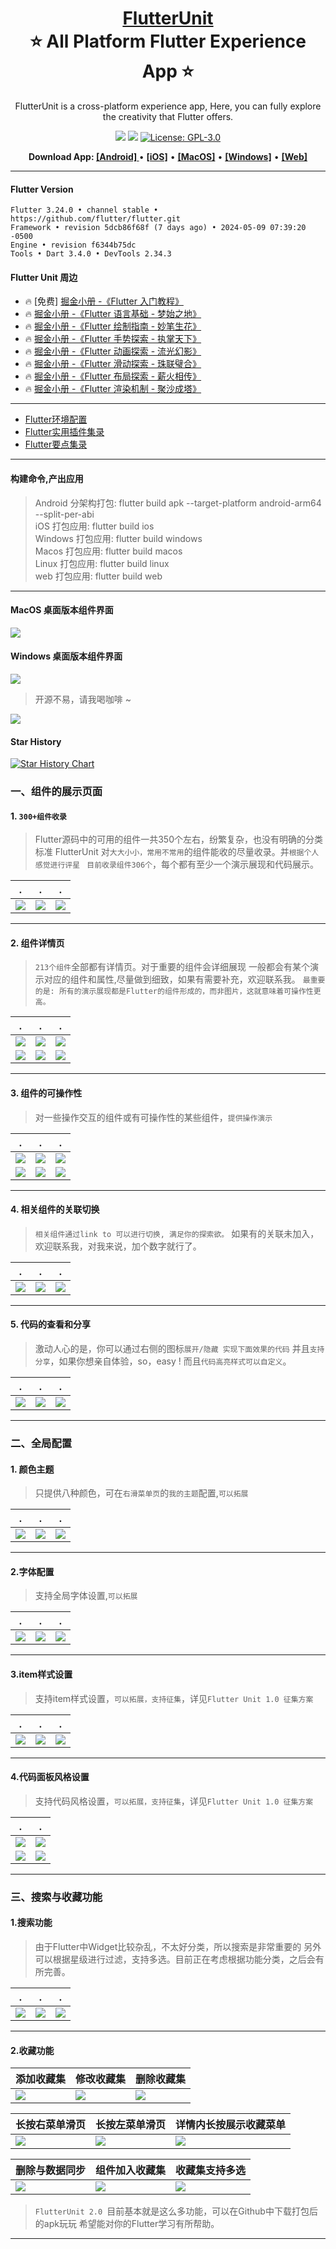 <h1 align="center" style="border-bottom: none">
    <b>
        <a href="https://github.com/toly1994328/FlutterUnit">FlutterUnit</a><br>
    </b>
    ⭐️  All Platform Flutter Experience App  ⭐️ <br>
</h1>

<p align="center">
FlutterUnit is a cross-platform experience app, Here, you can fully explore the creativity that Flutter offers.
</p>

<p align="center">
<a href="https://github.com/AppFlowy-IO/appflowy"><img src="https://img.shields.io/github/stars/toly1994328/FlutterUnit.svg?style=flat&logo=github&colorB=deeppink&label=stars"></a>
<a href="https://github.com/AppFlowy-IO/appflowy"><img src="https://img.shields.io/github/forks/toly1994328/FlutterUnit.svg"></a>
<a href="https://opensource.org/licenses/GPL-3.0"><img src="https://img.shields.io/badge/license-GPL-purple.svg" alt="License: GPL-3.0"></a>
</p>

<p align="center">
    <b> Download App: </b>
    <a href="https://github.com/toly1994328/FlutterUnit/releases/download/v3.0.0/FlutterUnit.apk"><b> [Android] </b></a> •
    <a href="https://apps.apple.com/cn/app/flutter-unit/id6450545123"><b>[iOS]</b></a> •
    <a href="https://github.com/toly1994328/FlutterUnit/releases/download/v3.0.0/FlutterUnitMac.zip"><b>[MacOS]</b></a> •
    <a href="https://github.com/toly1994328/FlutterUnit/releases/download/v3.0.0/FlutterUnitWin.zip"><b>[Windows]</b></a> •
    <a href="http://toly1994.com/flutter/"><b>[Web]</b></a>
</p>

---


#### Flutter Version

```
Flutter 3.24.0 • channel stable • https://github.com/flutter/flutter.git
Framework • revision 5dcb86f68f (7 days ago) • 2024-05-09 07:39:20 -0500
Engine • revision f6344b75dc
Tools • Dart 3.4.0 • DevTools 2.34.3
```



#### Flutter Unit 周边
- 🔥 [免费] [掘金小册 -《Flutter 入门教程》](https://juejin.cn/book/7212822723330834487)
- 🔥  [掘金小册 -《Flutter 语言基础 - 梦始之地》](https://juejin.cn/book/6844733827617652750)
- 🔥  [掘金小册 -《Flutter 绘制指南 - 妙笔生花》](https://juejin.im/book/6844733827265331214)
- 🔥  [掘金小册 -《Flutter 手势探索 - 执掌天下》](https://juejin.cn/book/6896378716427911181)
- 🔥  [掘金小册 -《Flutter 动画探索 - 流光幻影》](https://juejin.cn/book/6965102582473687071)
- 🔥  [掘金小册 -《Flutter 滑动探索 - 珠联璧合》](https://juejin.cn/book/6984685333312962573)
- 🔥  [掘金小册 -《Flutter 布局探索 - 薪火相传》](https://juejin.cn/book/7075958265250578469)
- 🔥  [掘金小册 -《Flutter 渲染机制 - 聚沙成塔》](https://juejin.cn/book/6965102582473687071)

---

- [Flutter环境配置](https://github.com/toly1994328/FlutterUnit/issues/22)
- [Flutter实用插件集录 ](https://github.com/toly1994328/FlutterUnit/issues/41)
- [Flutter要点集录 ](https://github.com/toly1994328/FlutterUnit/labels/point)


---

#### 构建命令,产出应用

> Android 分架构打包:  flutter build apk --target-platform android-arm64 --split-per-abi   
> iOS 打包应用:  flutter build ios  
> Windows 打包应用:  flutter build windows  
> Macos 打包应用:  flutter build macos  
> Linux 打包应用:  flutter build linux  
> web 打包应用:  flutter build web   

---

#### MacOS 桌面版本组件界面

![](./doc/screens/macos-2.webp)

#### Windows 桌面版本组件界面

![](./doc/screens/windows-1.png)


> 开源不易，请我喝咖啡 ~

![](./doc/ewm/coffee1.png)



#### Star History

[![Star History Chart](https://api.star-history.com/svg?repos=toly1994328/FlutterUnit&type=Date)](https://star-history.com/#toly1994328/FlutterUnit&Date)

### 一、组件的展示页面

#### 1. `300+组件收录`

> Flutter源码中的可用的组件一共350个左右，纷繁复杂，也没有明确的分类标准
FlutterUnit 对`大大小小，常用不常用`的组件能收的尽量收录。并`根据个人感觉进行评星 `
`目前收录组件306个`，每个都有至少一个演示展现和代码展示。

| . | . | . |
|------|------------|------------|
| ![](https://p1-jj.byteimg.com/tos-cn-i-t2oaga2asx/gold-user-assets/2020/5/3/171dae6acf7b8a1d~tplv-t2oaga2asx-zoom-1.image)|   ![](https://p1-jj.byteimg.com/tos-cn-i-t2oaga2asx/gold-user-assets/2020/5/3/171dae6ad06db455~tplv-t2oaga2asx-image.image)|      ![](https://p1-jj.byteimg.com/tos-cn-i-t2oaga2asx/gold-user-assets/2020/5/3/171dae6ad085632b~tplv-t2oaga2asx-image.image)     |

---

#### 2. 组件详情页

> `213个组件`全部都有详情页。对于重要的组件会详细展现
一般都会有某个演示对应的组件和属性,尽量做到细致，如果有需要补充，欢迎联系我。
`最重要的是: 所有的演示展现都是Flutter的组件形成的，而非图片，这就意味着可操作性更高。`

| . | . | . |
|------|------------|------------|
| ![](https://p1-jj.byteimg.com/tos-cn-i-t2oaga2asx/gold-user-assets/2020/5/3/171dae6ad8ba98f1~tplv-t2oaga2asx-image.image)| ![](https://p1-jj.byteimg.com/tos-cn-i-t2oaga2asx/gold-user-assets/2020/5/3/171dae6afb3841c4~tplv-t2oaga2asx-image.image)|    ![](https://p1-jj.byteimg.com/tos-cn-i-t2oaga2asx/gold-user-assets/2020/5/3/171dae6afb590185~tplv-t2oaga2asx-image.image) |
|  ![](https://p1-jj.byteimg.com/tos-cn-i-t2oaga2asx/gold-user-assets/2020/5/3/171dae6b0ad26b14~tplv-t2oaga2asx-image.image)  | ![](https://p1-jj.byteimg.com/tos-cn-i-t2oaga2asx/gold-user-assets/2020/5/3/171dae6b13d3fb5b~tplv-t2oaga2asx-image.image)       |![](https://p1-jj.byteimg.com/tos-cn-i-t2oaga2asx/gold-user-assets/2020/5/3/171dae6b15efec19~tplv-t2oaga2asx-image.image)|

---

#### 3. 组件的可操作性

> 对一些操作交互的组件或有可操作性的某些组件，`提供操作演示`

| . | . | . |
|------|------------|------------|
| ![](https://p1-jj.byteimg.com/tos-cn-i-t2oaga2asx/gold-user-assets/2020/5/3/171dae6b177c5b67~tplv-t2oaga2asx-image.image)| ![](https://p1-jj.byteimg.com/tos-cn-i-t2oaga2asx/gold-user-assets/2020/5/3/171dae6b21cc116a~tplv-t2oaga2asx-image.image)|   ![](https://p1-jj.byteimg.com/tos-cn-i-t2oaga2asx/gold-user-assets/2020/5/3/171dae6b2486b5a5~tplv-t2oaga2asx-image.image)|
|  ![](https://p1-jj.byteimg.com/tos-cn-i-t2oaga2asx/gold-user-assets/2020/5/3/171dae6b34887a94~tplv-t2oaga2asx-image.image) | ![](https://p1-jj.byteimg.com/tos-cn-i-t2oaga2asx/gold-user-assets/2020/5/3/171dae6b3ca09b47~tplv-t2oaga2asx-image.image)      |![](https://p1-jj.byteimg.com/tos-cn-i-t2oaga2asx/gold-user-assets/2020/5/3/171dae6b3d4e0253~tplv-t2oaga2asx-image.image)|

---

#### 4. 相关组件的关联切换
> `相关组件通过link to 可以进行切换, 满足你的探索欲。`
如果有的关联未加入，欢迎联系我，对我来说，加个数字就行了。

| . | . | . |
|------|------------|------------|
|![](https://p1-jj.byteimg.com/tos-cn-i-t2oaga2asx/gold-user-assets/2020/5/3/171dae6b4a4d6005~tplv-t2oaga2asx-image.image)|![](https://p1-jj.byteimg.com/tos-cn-i-t2oaga2asx/gold-user-assets/2020/5/3/171dae6b5066fbf0~tplv-t2oaga2asx-image.image)|   ![](https://p1-jj.byteimg.com/tos-cn-i-t2oaga2asx/gold-user-assets/2020/5/3/171dae6b5359b695~tplv-t2oaga2asx-image.image)|


---

#### 5. 代码的查看和分享
> 激动人心的是，你可以通过右侧的图标`展开/隐藏 实现下面效果的代码`
并且`支持分享`，如果你想亲自体验，so，easy ! 而且`代码高亮样式可以自定义`。


| . | . | . |
|------|------------|------------|
| ![](https://p1-jj.byteimg.com/tos-cn-i-t2oaga2asx/gold-user-assets/2020/5/3/171dae6b6badc1bb~tplv-t2oaga2asx-image.image)| ![](https://p1-jj.byteimg.com/tos-cn-i-t2oaga2asx/gold-user-assets/2020/5/3/171dae6b6e75653c~tplv-t2oaga2asx-image.image)|   ![](https://p1-jj.byteimg.com/tos-cn-i-t2oaga2asx/gold-user-assets/2020/5/3/171dae6b72cdd78f~tplv-t2oaga2asx-image.image)|

---


### 二、全局配置

#### 1. 颜色主题
> 只提供八种颜色，可在`右滑菜单页`的`我的主题`配置,`可以拓展`

| . | . | . |
|------|------------|------------|
| ![](https://p1-jj.byteimg.com/tos-cn-i-t2oaga2asx/gold-user-assets/2020/5/3/171dae6c2e937170~tplv-t2oaga2asx-image.image)| ![](https://p1-jj.byteimg.com/tos-cn-i-t2oaga2asx/gold-user-assets/2020/5/3/171dae6c3253c4ec~tplv-t2oaga2asx-image.image) |    ![](https://p1-jj.byteimg.com/tos-cn-i-t2oaga2asx/gold-user-assets/2020/5/3/171dae6c4f97f74d~tplv-t2oaga2asx-image.image) |

---


#### 2.字体配置

> 支持全局字体设置,`可以拓展`

| . | . | . |
|------|------------|------------|
| ![](https://p1-jj.byteimg.com/tos-cn-i-t2oaga2asx/gold-user-assets/2020/5/3/171dae6c5448cb6c~tplv-t2oaga2asx-image.image)| ![](https://p1-jj.byteimg.com/tos-cn-i-t2oaga2asx/gold-user-assets/2020/5/3/171dae6c55542837~tplv-t2oaga2asx-image.image) |   ![](https://p1-jj.byteimg.com/tos-cn-i-t2oaga2asx/gold-user-assets/2020/5/3/171dae6c5bec6c56~tplv-t2oaga2asx-image.image)|
---


#### 3.item样式设置

> 支持item样式设置，`可以拓展，支持征集`，详见`Flutter Unit 1.0 征集方案`

| . | . | . |
|------|------------|------------|
|![](https://p1-jj.byteimg.com/tos-cn-i-t2oaga2asx/gold-user-assets/2020/5/3/171dae6c7d4b5988~tplv-t2oaga2asx-image.image)| ![](https://p1-jj.byteimg.com/tos-cn-i-t2oaga2asx/gold-user-assets/2020/5/3/171dae6c8935dfe1~tplv-t2oaga2asx-image.image)| ![](https://p1-jj.byteimg.com/tos-cn-i-t2oaga2asx/gold-user-assets/2020/5/3/171dae6c8f90d6ec~tplv-t2oaga2asx-image.image)| 
---

#### 4.代码面板风格设置

> 支持代码风格设置，`可以拓展，支持征集`，详见`Flutter Unit 1.0 征集方案`

| . | . |
|------|------------|
|![](https://p1-jj.byteimg.com/tos-cn-i-t2oaga2asx/gold-user-assets/2020/5/3/171dae6cac86d591~tplv-t2oaga2asx-image.image)| ![](https://p1-jj.byteimg.com/tos-cn-i-t2oaga2asx/gold-user-assets/2020/5/3/171dae6cac7d5bc7~tplv-t2oaga2asx-image.image)|
![](https://p1-jj.byteimg.com/tos-cn-i-t2oaga2asx/gold-user-assets/2020/5/3/171dae6cb75e5450~tplv-t2oaga2asx-image.image)|![](https://p1-jj.byteimg.com/tos-cn-i-t2oaga2asx/gold-user-assets/2020/5/3/171dae6cd88c7ff9~tplv-t2oaga2asx-image.image)| 

---



### 三、搜索与收藏功能


#### 1.搜索功能

> 由于Flutter中Widget比较杂乱，不太好分类，所以搜索是非常重要的
另外可以根据星级进行过滤，支持多选。目前正在考虑根据功能分类，之后会有所完善。


| . | . | . |
|------|------------|------------|
| ![](https://p1-jj.byteimg.com/tos-cn-i-t2oaga2asx/gold-user-assets/2020/5/3/171dae6c1a355ad3~tplv-t2oaga2asx-image.image)| ![](https://p1-jj.byteimg.com/tos-cn-i-t2oaga2asx/gold-user-assets/2020/5/3/171dae6c211dfc99~tplv-t2oaga2asx-image.image)|    ![](https://p1-jj.byteimg.com/tos-cn-i-t2oaga2asx/gold-user-assets/2020/5/3/171dae6c28562ec5~tplv-t2oaga2asx-image.image) |

---

#### 2.收藏功能

| 添加收藏集 | 修改收藏集 | 删除收藏集 |
|------|------------|------------|
| ![](https://p1-jj.byteimg.com/tos-cn-i-t2oaga2asx/gold-user-assets/2020/5/3/171dae6b7979f4ae~tplv-t2oaga2asx-image.image)  | ![](https://p1-jj.byteimg.com/tos-cn-i-t2oaga2asx/gold-user-assets/2020/5/3/171dae6b97f00113~tplv-t2oaga2asx-image.image)    | ![](https://p1-jj.byteimg.com/tos-cn-i-t2oaga2asx/gold-user-assets/2020/5/3/171dae6ba47f3fd2~tplv-t2oaga2asx-image.image)       | 

| 长按右菜单滑页 | 长按左菜单滑页 | 详情内长按展示收藏菜单 |
|------|------------|------------|
| ![](https://p1-jj.byteimg.com/tos-cn-i-t2oaga2asx/gold-user-assets/2020/5/3/171dae6beb370b8b~tplv-t2oaga2asx-image.image) |![](https://p1-jj.byteimg.com/tos-cn-i-t2oaga2asx/gold-user-assets/2020/5/3/171dae6befe43cd2~tplv-t2oaga2asx-image.image)        | ![](https://p1-jj.byteimg.com/tos-cn-i-t2oaga2asx/gold-user-assets/2020/5/3/171dae6bfd3cd42f~tplv-t2oaga2asx-image.image)       |

| 删除与数据同步 | 组件加入收藏集 | 收藏集支持多选 |
|------|------------|------------|
| ![](https://p1-jj.byteimg.com/tos-cn-i-t2oaga2asx/gold-user-assets/2020/5/3/171dae6ba47ab64c~tplv-t2oaga2asx-image.image)  | ![](https://p1-jj.byteimg.com/tos-cn-i-t2oaga2asx/gold-user-assets/2020/5/3/171dae6badf6ee28~tplv-t2oaga2asx-image.image)        | ![](https://p1-jj.byteimg.com/tos-cn-i-t2oaga2asx/gold-user-assets/2020/5/3/171dae6bb380c7f5~tplv-t2oaga2asx-image.image)   |

> `FlutterUnit 2.0 `目前基本就是这么多功能，可以在Github中下载打包后的apk玩玩
希望能对你的Flutter学习有所帮助。

---
